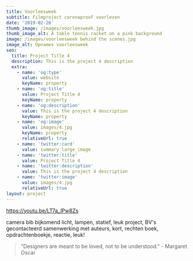```yaml
---
title: Voorleesweek
subtitle: Filmproject coronaproof voorlezen
date: '2019-02-26'
thumb_image: /images/voorleesweek.jpg
thumb_image_alt: A table tennis racket on a pink background
image: /images/voorleesweek behind the scenes.jpg
image_alt: Opnames voorleesweek
seo:
  title: Project Title 4
  description: This is the project 4 description
  extra:
    - name: 'og:type'
      value: website
      keyName: property
    - name: 'og:title'
      value: Project Title 4
      keyName: property
    - name: 'og:description'
      value: This is the project 4 description
      keyName: property
    - name: 'og:image'
      value: images/4.jpg
      keyName: property
      relativeUrl: true
    - name: 'twitter:card'
      value: summary_large_image
    - name: 'twitter:title'
      value: Project Title 4
    - name: 'twitter:description'
      value: This is the project 4 description
    - name: 'twitter:image'
      value: images/4.jpg
      relativeUrl: true
layout: project
---
```

<https://youtu.be/LT7a_lPw8Zs> 

camera bib bijkomend licht, lampen, statief, leuk project, BV's gecontacteerd samenwerking met auteurs, kort, rechten boek, opdrachtenboekje, reactie, leuk!

> "Designers are meant to be loved, not to be understood." - Margaret Oscar

